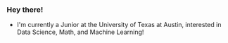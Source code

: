 ### Hey there!

- I'm currently a Junior at the University of Texas at Austin, interested in Data Science, Math, and Machine Learning!
